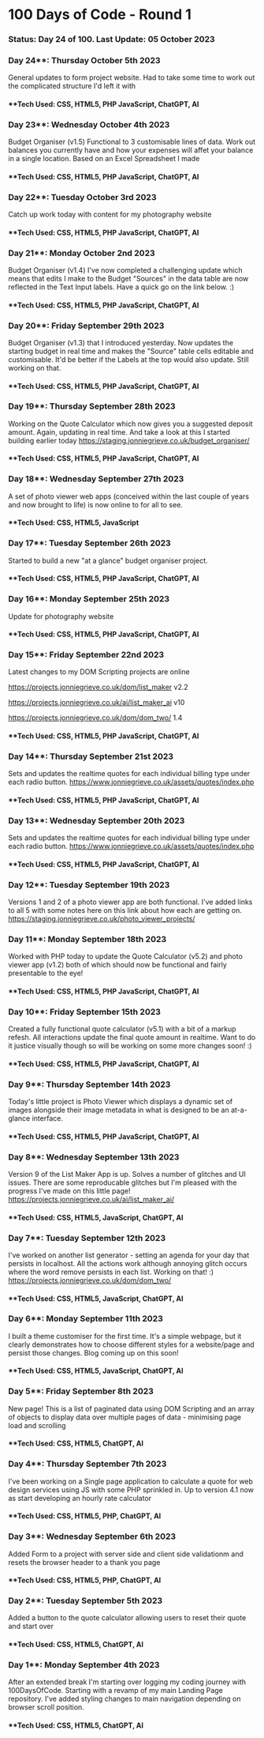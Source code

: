 # 100 Days of Code - Round 1  

### **Status:** Day 24 of 100. **Last Update:** 05 October 2023


### Day 24**: Thursday October 5th 2023

General updates to form project website. Had to take some time to work out the complicated structure I'd left it with

#### **Tech Used: CSS, HTML5, PHP JavaScript, ChatGPT, AI


### Day 23**: Wednesday October 4th 2023

Budget Organiser (v1.5) Functional to 3 customisable lines of data. Work out balances you currently have and how your expenses will affet your balance in a single location. Based on an Excel Spreadsheet I made

#### **Tech Used: CSS, HTML5, PHP JavaScript, ChatGPT, AI


### Day 22**: Tuesday October 3rd 2023

Catch up work today with content for my photography website

#### **Tech Used: CSS, HTML5, PHP JavaScript, ChatGPT, AI


### Day 21**: Monday October 2nd 2023

Budget Organiser (v1.4) I've now completed a challenging update which means that edits I make to the Budget "Sources" in the data table are now reflected in the Text Input labels. Have a quick go on the link below. :)

#### **Tech Used: CSS, HTML5, PHP JavaScript, ChatGPT, AI


### Day 20**: Friday September 29th 2023

Budget Organiser (v1.3) that I introduced yesterday. Now updates the starting budget in real time and makes the "Source" table cells editable and customisable. It'd be better if the Labels at the top would also update. Still working on that.

#### **Tech Used: CSS, HTML5, PHP JavaScript, ChatGPT, AI


### Day 19**: Thursday September 28th 2023

Working on the Quote Calculator which now gives you a suggested deposit amount. Again, updating in real time. And take a look at this I started building earlier today  https://staging.jonniegrieve.co.uk/budget_organiser/

#### **Tech Used: CSS, HTML5, PHP JavaScript, ChatGPT, AI


### Day 18**: Wednesday September 27th 2023

A set of photo viewer web apps (conceived within the last couple of years and now brought to life) is now online to for all to see.

#### **Tech Used: CSS, HTML5, JavaScript


### Day 17**: Tuesday September 26th 2023

Started to build a new "at a glance" budget organiser project.

#### **Tech Used: CSS, HTML5, PHP JavaScript, ChatGPT, AI


### Day 16**: Monday September 25th 2023


Update for photography website

#### **Tech Used: CSS, HTML5, PHP JavaScript, ChatGPT, AI


### Day 15**: Friday September 22nd 2023

Latest changes to my DOM Scripting projects are online

https://projects.jonniegrieve.co.uk/dom/list_maker  v2.2

https://projects.jonniegrieve.co.uk/ai/list_maker_ai  v10

https://projects.jonniegrieve.co.uk/dom/dom_two/  1.4

#### **Tech Used: CSS, HTML5, PHP JavaScript, ChatGPT, AI

### Day 14**: Thursday September 21st 2023


Sets and updates the realtime quotes for each individual billing type under each radio button. https://www.jonniegrieve.co.uk/assets/quotes/index.php

#### **Tech Used: CSS, HTML5, PHP JavaScript, ChatGPT, AI


### Day 13**: Wednesday September 20th 2023

Sets and updates the realtime quotes for each individual billing type under each radio button. https://www.jonniegrieve.co.uk/assets/quotes/index.php

#### **Tech Used: CSS, HTML5, PHP JavaScript, ChatGPT, AI


### Day 12**: Tuesday September 19th 2023

Versions 1 and 2 of a photo viewer app are both functional. I've added links to all 5 with some notes here on this link about how each are getting on. https://staging.jonniegrieve.co.uk/photo_viewer_projects/


### Day 11**: Monday September 18th 2023

Worked with PHP today to update the Quote Calculator (v5.2) and photo viewer app (v1.2) both of which should now be functional and fairly presentable to the eye!
#### **Tech Used: CSS, HTML5, PHP JavaScript, ChatGPT, AI


### Day 10**: Friday September 15th 2023

Created a fully functional quote calculator (v5.1) with a bit of a markup refesh. All interactions update the final quote amount in realtime. Want to do it justice visually though so will be working on some more changes soon!  :)

#### **Tech Used: CSS, HTML5, PHP JavaScript, ChatGPT, AI


### Day 9**: Thursday September 14th 2023

Today's little project is Photo Viewer which displays a dynamic set of images alongside their image metadata in what is designed to be an at-a-glance interface.  

#### **Tech Used: CSS, HTML5, PHP JavaScript, ChatGPT, AI


### Day 8**: Wednesday September 13th 2023

Version 9 of the List Maker App is up.  Solves a number of glitches and UI issues. There are some reproducable glitches but I'm pleased with the progress I've made on this little page! 
https://projects.jonniegrieve.co.uk/ai/list_maker_ai/

#### **Tech Used: CSS, HTML5, JavaScript, ChatGPT, AI


### Day 7**: Tuesday September 12th 2023

I've worked on another list generator - setting an agenda for your day that persists in localhost. All the actions work although annoying glitch occurs where the word remove persists in each list. Working on that!  :)
https://projects.jonniegrieve.co.uk/dom/dom_two/

#### **Tech Used: CSS, HTML5, JavaScript, ChatGPT, AI


### Day 6**: Monday September 11th 2023

I built a theme customiser for the first time.  It's a simple webpage, but it clearly demonstrates how to choose different styles for a website/page and persist those changes. Blog coming up on this soon!

#### **Tech Used: CSS, HTML5, JavaScript, ChatGPT, AI


### Day 5**: Friday September 8th 2023

New page! This is a list of paginated data using DOM Scripting and an array of objects to display data over multiple pages of data - minimising page load and scrolling

#### **Tech Used: CSS, HTML5, ChatGPT, AI


### Day 4**: Thursday September 7th 2023

I've been working on a Single page application to calculate a quote for web design services using JS with some PHP sprinkled in.  Up to version 4.1 now as  start developing an hourly rate calculator

#### **Tech Used: CSS, HTML5, PHP, ChatGPT, AI


### Day 3**: Wednesday September 6th 2023

Added Form to a project with server side and client side validationm and resets the browser header to a thank you page
#### **Tech Used: CSS, HTML5, PHP, ChatGPT, AI


### Day 2**: Tuesday September 5th 2023

Added a button to the quote calculator allowing users to reset their quote and start over
#### **Tech Used: CSS, HTML5, ChatGPT, AI


### Day 1**: Monday September 4th 2023

After an extended break I'm starting over logging my coding journey with 100DaysOfCode. Starting with a revamp of my main Landing Page repository.  I've added styling changes to main navigation depending on browser scroll position.
#### **Tech Used: CSS, HTML5, ChatGPT, AI